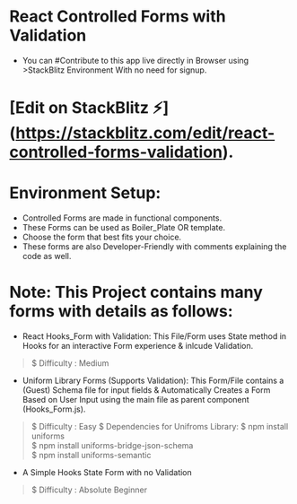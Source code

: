 # React Controlled Forms with Validation

* You can   #Contribute  to this app live directly in Browser using >StackBlitz Environment With no need for signup.
# [Edit on StackBlitz ⚡️] (https://stackblitz.com/edit/react-controlled-forms-validation).

# Environment Setup:
* Controlled Forms are made in functional components.
* These Forms can be used as Boiler_Plate OR template.
* Choose the form that best fits your choice.
* These forms are also Developer-Friendly with comments explaining the code as well.

# Note: This Project contains many forms with details as follows:
* React Hooks_Form with Validation: This File/Form uses State method in Hooks for an interactive Form experience & inlcude Validation.
> $ Difficulty : Medium   
     
* Uniform Library Forms (Supports Validation):  This Form/File contains a (Guest) Schema file for input fields & Automatically Creates a Form Based on User Input using the main file as parent component (Hooks_Form.js).
> $ Difficulty : Easy
  $ Dependencies for Unifroms Library:
> $ npm install uniforms   
> $ npm install uniforms-bridge-json-schema  
> $ npm install uniforms-semantic   

* A Simple Hooks State Form with no Validation 
> $ Difficulty : Absolute Beginner


